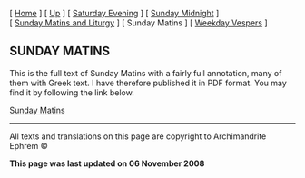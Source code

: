 \[ [Home](index.md) \] \[ [Up](tone6.md) \] \[ [Saturday Evening](sat6e.md) \] \[ [Sunday Midnight](sun6nc.md) \] \[ [Sunday Matins and Liturgy](sun6m.md) \] \[ Sunday Matins \] \[ [Weekday Vespers](weekday_vespers7.md) \]

SUNDAY MATINS
-------------

This is the full text of Sunday Matins with a fairly full annotation, many of them with Greek text. I have therefore published it in PDF format. You may find it by following the link below.

[Sunday Matins](SUN06M%20with%20notes%20colour.pdf)

------------------------------------------------------------------------

All texts and translations on this page are copyright to
Archimandrite Ephrem ©

**This page was last updated on 06 November 2008**

